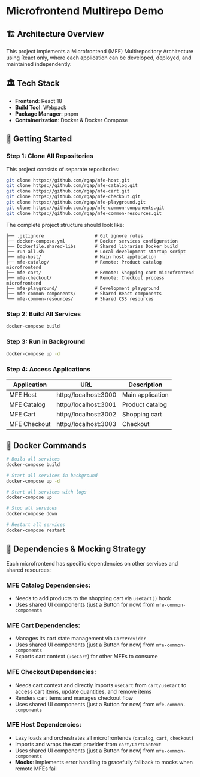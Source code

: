 # Microfrontend Multirepo Demo

## 🏗️ Architecture Overview

This project implements a Microfrontend (MFE) Multirepository Architecture using React only, where each application can be developed, deployed, and maintained independently.

## 🏛️ Tech Stack

- **Frontend**: React 18
- **Build Tool**: Webpack
- **Package Manager**: pnpm
- **Containerization**: Docker & Docker Compose

## 🚀 Getting Started

### Step 1: Clone All Repositories

This project consists of separate repositories:

```bash
git clone https://github.com/rgap/mfe-host.git
git clone https://github.com/rgap/mfe-catalog.git
git clone https://github.com/rgap/mfe-cart.git
git clone https://github.com/rgap/mfe-checkout.git
git clone https://github.com/rgap/mfe-playground.git
git clone https://github.com/rgap/mfe-common-components.git
git clone https://github.com/rgap/mfe-common-resources.git
```

The complete project structure should look like:

```
├── .gitignore                   # Git ignore rules
├── docker-compose.yml           # Docker services configuration
├── Dockerfile.shared-libs       # Shared libraries Docker build
├── run-all.sh                   # Local development startup script
├── mfe-host/                    # Main host application
├── mfe-catalog/                 # Remote: Product catalog microfrontend
├── mfe-cart/                    # Remote: Shopping cart microfrontend
├── mfe-checkout/                # Remote: Checkout process microfrontend
├── mfe-playground/              # Development playground
├── mfe-common-components/       # Shared React components
└── mfe-common-resources/        # Shared CSS resources
```

### Step 2: Build All Services

```bash
docker-compose build
```

### Step 3: Run in Background

```bash
docker-compose up -d
```

### Step 4: Access Applications

| Application  | URL                   | Description      |
| ------------ | --------------------- | ---------------- |
| MFE Host     | http://localhost:3000 | Main application |
| MFE Catalog  | http://localhost:3001 | Product catalog  |
| MFE Cart     | http://localhost:3002 | Shopping cart    |
| MFE Checkout | http://localhost:3003 | Checkout         |

## 🐳 Docker Commands

```bash
# Build all services
docker-compose build

# Start all services in background
docker-compose up -d

# Start all services with logs
docker-compose up

# Stop all services
docker-compose down

# Restart all services
docker-compose restart
```

## 🔗 Dependencies & Mocking Strategy

Each microfrontend has specific dependencies on other services and shared resources:

### MFE Catalog Dependencies:

- Needs to add products to the shopping cart via `useCart()` hook
- Uses shared UI components (just a Button for now) from `mfe-common-components`

### MFE Cart Dependencies:

- Manages its cart state management via `CartProvider`
- Uses shared UI components (just a Button for now) from `mfe-common-components`
- Exports cart context (`useCart`) for other MFEs to consume

### MFE Checkout Dependencies:

- Needs cart context and directly imports `useCart` from `cart/useCart` to access cart items, update quantities, and remove items
- Renders cart items and manages checkout flow
- Uses shared UI components (just a Button for now) from `mfe-common-components`

### MFE Host Dependencies:

- Lazy loads and orchestrates all microfrontends (`catalog`, `cart`, `checkout`)
- Imports and wraps the cart provider from `cart/CartContext`
- Uses shared UI components (just a Button for now) from `mfe-common-components`
- **Mocks**: Implements error handling to gracefully fallback to mocks when remote MFEs fail
